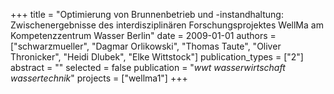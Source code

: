 +++
title = "Optimierung von Brunnenbetrieb und -instandhaltung: Zwischenergebnisse des interdisziplinären Forschungsprojektes WellMa am Kompetenzzentrum Wasser Berlin"
date = 2009-01-01
authors = ["schwarzmueller", "Dagmar Orlikowski", "Thomas Taute", "Oliver Thronicker", "Heidi Dlubek", "Elke Wittstock"]
publication_types = ["2"]
abstract = ""
selected = false
publication = "*wwt wasserwirtschaft wassertechnik*"
projects = ["wellma1"]
+++


